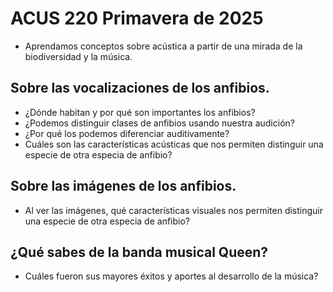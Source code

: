 # ACUS 220 Primavera de 2025

- Aprendamos conceptos sobre acústica a partir de una mirada de la biodiversidad y la música.

## Sobre las vocalizaciones de los anfibios.

- ¿Dónde habitan y por qué son importantes los anfibios?
- ¿Podemos distinguir clases de anfibios usando nuestra audición?
- ¿Por qué los podemos diferenciar auditivamente?
- Cuáles son las características acústicas que nos permiten distinguir una especie de otra especia de anfibio?

## Sobre las imágenes de los anfibios. 

- Al ver las imágenes, qué características visuales nos permiten distinguir una especie de otra especia de anfibio?

## ¿Qué sabes de la banda musical Queen?

- Cuáles fueron sus mayores éxitos y aportes al desarrollo de la música?
